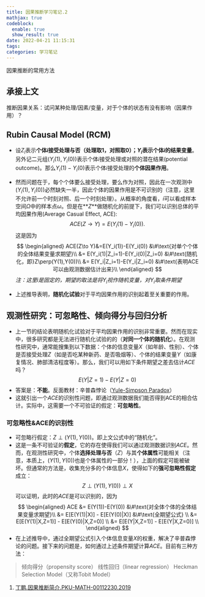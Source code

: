 ```yaml
---
title: 因果推断学习笔记.2
mathjax: true
codeblock:
  enable: true
  show_result: true
date: 2022-04-21 11:15:31
tags: 
categories: 学习笔记
---
```


因果推断的常用方法

<!--more-->

## 承接上文
推断因果关系：试问某种处理/因素/变量，对于个体的状态有没有影响（因果作用）？

## Rubin Causal Model (RCM)
- 设$Z_i$表示**个体$i$**接受处理与否（处理取1，对照取0）；$Y_i$表示个体$i$的**结果变量**。另外记二元组$(Y_i(1),Y_i(0))$表示个体$i$接受处理或对照的潜在结果(potential outcome)。那么$Y_i(1)-Y_i(0)$表示个体$i$接受处理的**个体因果作用**。
- 然而问题在于，每个个体要么接受处理，要么作为对照，因此在一次观测中$(Y_i(1),Y_i(0))$必然缺失一半，因此个体的因果作用是不可识别的（注意，这里不允许前一个时刻对照、后一个时刻处理）。从概率的角度看，$i$可以看成样本空间$\Omega$中的样本点$\omega$。但是在**$Z$**做随机化的前提下，我们可以识别总体的平均因果作用(Average Casual Effect, ACE):
$$
ACE(Z\to Y)=E(Y_i(1)-Y_i(0)).
$$
这是因为
$$
\begin{aligned}
ACE(Z\to Y)&=E(Y_i(1))-E(Y_i(0)) &\#\text{对单个个体的全体结果变量求期望}\\
&= E(Y_i(1)|Z_i=1)-E(Y_i(0)|Z_i=0) &\#\text{随机化，即}Z\perp(Y(1),Y(0))\\
&= E(Y_i|Z_i=1)-E(Y_i|Z_i=0) &\#\text{表明ACE可以由观测数据估计出来}\\
\end{aligned}
$$
*注：这里$i$是固定的，期望的取法是将$Y_i$视作随机变量，对$Y_i$取条件期望*

- 上述推导表明，**随机化试验**对于平均因果作用的识别起着至关重要的作用。

## 观测性研究：可忽略性、倾向得分与回归分析
- 上一节的结论表明随机化试验对于平均因果作用的识别非常重要。然而在现实中，很多研究都是无法进行随机化试验的的（**对同一个体的随机化**）。在观测性研究中，通常能搜集到以下数据：个体的信息变量$X$（如年龄、性别）、个体是否接受处理$Z$（如是否吃某种新药、是否吸烟等）、个体的结果变量$Y$（如康复情况、肺部清洁程度等）。那么，我们可以用如下条件期望之差去估计$ACE$吗？
$$
E(Y|Z=1)-E(Y|Z=0)
$$
- 答案是：**不能**。反面教材：辛普森悖论（[Yule-Simpson Paradox](https://baike.baidu.com/item/%E8%BE%9B%E6%99%AE%E6%A3%AE%E6%82%96%E8%AE%BA/4475862)）
- 这就引出一个$ACE$的识别性问题，即通过观测数据我们能否得到ACE的相合估计。实际中，这需要一个不可验证的假定：**可忽略性**。

### 可忽略性&ACE的识别性
- 可忽略行假定：$Z\perp(Y(1),Y(0))$。即上文公式中的“随机化”。
- 这是一条不可验证的**假定**，它的存在使得我们可以通过观测数据识别$ACE$。然而，在观测性研究中，个体**选择处理与否**（$Z$）与其**个体属性**可能相关（注意，本质上，$(Y(1),Y(0))$也是个体属性的一部分！），上面的假定可能被破坏。但通常的方法是，收集充分多的个体信息$X$，使得如下的**强可忽略性假定**成立：
$$
Z\perp(Y(1),Y(0))\perp X
$$
可以证明，此时的$ACE$是可以识别的，因为
$$
\begin{aligned}
ACE &= E(Y(1))-E(Y(0)) &\#\text{对全体个体的全体结果变量求期望}\\
&= E[E(Y(1)|X)] - E[E(Y(0)|X)] &\#\text{全期望公式} \\
&= E[E(Y(1)|X,Z=1)] - E[E(Y(0)|X,Z=0)] \\ 
&= E[E(Y|X,Z=1)] - E[E(Y|X,Z=0)] \\ 
\end{aligned}
$$
- 在上述推导中，通过全期望公式引入个体信息变量$X$的权重，解决了辛普森悖论的问题。接下来的问题是，如何通过上述条件期望计算$ACE$。目前有三种方法：
> 倾向得分（propensity score）
> 线性回归（linear regression）
> Heckman Selection Model（又称Tobit Model）

1. [丁鹏.因果推断简介.PKU-MATH-00112230.2019](https://www.math.pku.edu.cn/teachers/yaoy/math112230/lecture10_DingP_causal091101.pdf)


<section class="post-full-comments">
    <link rel="stylesheet" href="https://cdn.jsdelivr.net/npm/gitalk@1/dist/gitalk.css">
    <script src="https://cdn.jsdelivr.net/npm/gitalk@1/dist/gitalk.min.js"></script>
    <div id="gitalk-container"></div>
    <script>
        var gitalk = new Gitalk({
            clientID: 'e1bbf465a324641f76ce',
            clientSecret: 'b865ad952a6494eb48283884abbe479d3f89f4a4',
            repo: 'LiJT-Daily-Comments',
            owner: 'CSLiJT',
            admin: ['CSLiJT'], //这里可以填写具有写权限的用户名列表，用来初始化Issues的
            id: document.title+document.date,
            distractionFreeMode: false // Facebook-like distraction free mode
        });
        gitalk.render('gitalk-container');
    </script>
</section>